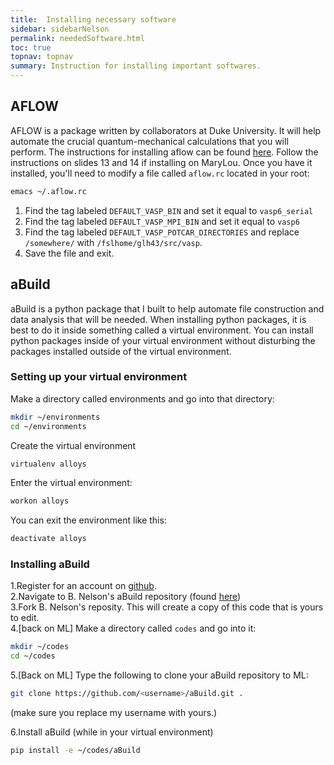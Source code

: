 ```yaml
---
title:  Installing necessary software
sidebar: sidebarNelson
permalink: neededSoftware.html
toc: true
topnav: topnav
summary: Instruction for installing important softwares.
---
```




## AFLOW

AFLOW is a package written by collaborators at Duke University.  It
will help automate the crucial quantum-mechanical calculations that
you will perform.  The instructions for installing aflow can be found
[here][AFLOWInstall].  Follow the instructions on slides 13 and 14 if
installing on MaryLou.  Once you have it installed, you'll need to
modify a file called `aflow.rc` located in your root:

``` bash
emacs ~/.aflow.rc
```

1. Find the tag labeled `DEFAULT_VASP_BIN` and set it equal to
`vasp6_serial`
2. Find the tag labeled `DEFAULT_VASP_MPI_BIN` and set it equal to
`vasp6`
3. Find the tag labeled `DEFAULT_VASP_POTCAR_DIRECTORIES` and replace
   `/somewhere/` with `/fslhome/glh43/src/vasp`. 
4. Save the file and exit.


## aBuild

aBuild is a python package that I built to help automate file
construction and data analysis that will be needed.  When installing
python packages, it is best to do it inside something called a virtual
environment.  You can install python packages inside of your virtual
environment without disturbing the packages installed outside of the
virtual environment.  

### Setting up your virtual environment
Make a directory called environments and go into that directory:  
``` bash
mkdir ~/environments
cd ~/environments
```
Create the virtual environment  
``` bash
virtualenv alloys 
```

Enter the virtual environment:  
``` bash
workon alloys 
```

You can exit the environment like this:  
``` bash
deactivate alloys 
```

### Installing aBuild
1.Register for an account on [github][gh].  
2.Navigate to B. Nelson's aBuild repository (found [here][ljnabuild])  
3.Fork B. Nelson's reposity.  This will create a copy of this code
that is yours to edit.  
4.[back on ML] Make a directory called `codes` and go into it:
``` bash
mkdir ~/codes
cd ~/codes
```

5.[Back on ML]  Type the following to clone your aBuild repository to
ML:  
```bash
git clone https://github.com/<username>/aBuild.git .
```  
(make sure you replace my username with yours.)

6.Install aBuild (while in your virtual environment)
```bash
pip install -e ~/codes/aBuild
```

[AFLOWInstall]: http://materials.duke.edu/AFLOW/AFLOW_WORKSHOP/1_aflow_school_2019_introduction.pptx
[gh]:https://www.github.com  
[ljnabuild]: https://github.com/lancejnelson/aBuild

